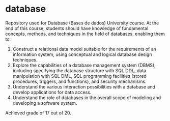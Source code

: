 # database
Repository used for Database (Bases de dados) University course. At the end of this course, students should have knowledge of fundamental concepts, methods, and techniques in the field of databases, enabling them to:

1. Construct a relational data model suitable for the requirements of an information system, using conceptual and logical database design techniques.
2. Explore the capabilities of a database management system (DBMS), including specifying the database structure with SQL DDL, data manipulation with SQL DML, SQL programming facilities (stored procedures, triggers, and functions), and security mechanisms.
3. Understand the various interaction possibilities with a database and develop applications for data access.
4. Understand the role of databases in the overall scope of modeling and developing a software system.

Achieved grade of 17 out of 20.
